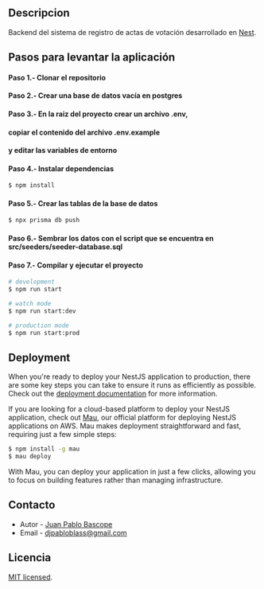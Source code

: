 ## Descripcion

Backend del sistema de registro de actas de votación desarrollado en [Nest](https://github.com/nestjs/nest).

## Pasos para levantar la aplicación

#### Paso 1.- Clonar el repositorio

#### Paso 2.- Crear una base de datos vacía en postgres

#### Paso 3.- En la raiz del proyecto crear un archivo .env,

#### copiar el contenido del archivo .env.example

#### y editar las variables de entorno

#### Paso 4.- Instalar dependencias

```bash
$ npm install
```

#### Paso 5.- Crear las tablas de la base de datos

```bash
$ npx prisma db push
```

#### Paso 6.- Sembrar los datos con el script que se encuentra en src/seeders/seeder-database.sql

#### Paso 7.- Compilar y ejecutar el proyecto

```bash
# development
$ npm run start

# watch mode
$ npm run start:dev

# production mode
$ npm run start:prod
```

## Deployment

When you're ready to deploy your NestJS application to production, there are some key steps you can take to ensure it runs as efficiently as possible. Check out the [deployment documentation](https://docs.nestjs.com/deployment) for more information.

If you are looking for a cloud-based platform to deploy your NestJS application, check out [Mau](https://mau.nestjs.com), our official platform for deploying NestJS applications on AWS. Mau makes deployment straightforward and fast, requiring just a few simple steps:

```bash
$ npm install -g mau
$ mau deploy
```

With Mau, you can deploy your application in just a few clicks, allowing you to focus on building features rather than managing infrastructure.

## Contacto

- Autor - [Juan Pablo Bascope](https://twitter.com/kammysliwiec)
- Email - djpabloblass@gmail.com

## Licencia

[MIT licensed](https://github.com/nestjs/nest/blob/master/LICENSE).
